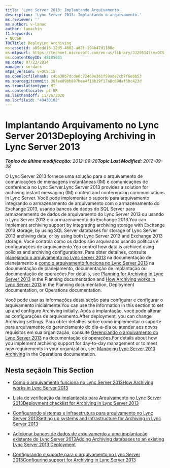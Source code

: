 ```yaml
---
title: 'Lync Server 2013: Implantando Arquivamento'
description: 'Lync Server 2013: Implantando o arquivamento.'
ms.reviewer: ''
ms.author: v-lanac
author: lanachin
f1.keywords:
- NOCSH
TOCTitle: Deploying Archiving
ms:assetid: a89edd16-12d5-4602-ad2f-194b47d1188e
ms:mtpsurl: https://technet.microsoft.com/en-us/library/JJ205147(v=OCS.15)
ms:contentKeyID: 48185031
ms.date: 07/23/2014
manager: serdars
mtps_version: v=OCS.15
ms.openlocfilehash: c4ba38b7dcde0c72469e361f59ade7cb7f6ebb53
ms.sourcegitcommit: 36fee89bb887bea4f18b19f17a8c69daf5bc423d
ms.translationtype: MT
ms.contentlocale: pt-BR
ms.lasthandoff: 11/26/2020
ms.locfileid: "49430102"
---
```

# <a name="deploying-archiving-in-lync-server-2013"></a><span data-ttu-id="903b7-103">Implantando Arquivamento no Lync Server 2013</span><span class="sxs-lookup"><span data-stu-id="903b7-103">Deploying Archiving in Lync Server 2013</span></span>

<div data-xmlns="http://www.w3.org/1999/xhtml">

<div class="topic" data-xmlns="http://www.w3.org/1999/xhtml" data-msxsl="urn:schemas-microsoft-com:xslt" data-cs="https://msdn.microsoft.com/">

<div data-asp="https://msdn2.microsoft.com/asp">



</div>

<div id="mainSection">

<div id="mainBody"><span data-ttu-id="903b7-104">

<span> </span></span><span class="sxs-lookup"><span data-stu-id="903b7-104">

<span> </span></span></span>

<span data-ttu-id="903b7-105">_**Tópico da última modificação:** 2012-09-28_</span><span class="sxs-lookup"><span data-stu-id="903b7-105">_**Topic Last Modified:** 2012-09-28_</span></span>

<span data-ttu-id="903b7-106">O Lync Server 2013 fornece uma solução para o arquivamento de comunicações de mensagens instantâneas (IM) e comunicações de conferência no Lync Server.</span><span class="sxs-lookup"><span data-stu-id="903b7-106">Lync Server 2013 provides a solution for archiving instant messaging (IM) content and conferencing communications in Lync Server.</span></span> <span data-ttu-id="903b7-107">Você pode implementar o suporte para arquivamento integrando o armazenamento de arquivamento com o armazenamento do Exchange 2013, usando bancos de dados do SQL Server para armazenamento de dados de arquivamento do Lync Server 2013 ou usando o Lync Server 2013 e o armazenamento do Exchange 2013.</span><span class="sxs-lookup"><span data-stu-id="903b7-107">You can implement archiving support by integrating archiving storage with Exchange 2013 storage, by using SQL Server databases for storage of Lync Server 2013 archiving data, or by using both Lync Server 2013 and Exchange 2013 storage.</span></span> <span data-ttu-id="903b7-108">Você controla como os dados são arquivados usando políticas e configurações de arquivamento.</span><span class="sxs-lookup"><span data-stu-id="903b7-108">You control how data is archived using policies and archiving configurations.</span></span> <span data-ttu-id="903b7-109">Para obter detalhes, consulte [planejando o arquivamento no Lync server 2013](lync-server-2013-planning-for-archiving.md) na documentação de planejamento e [como o arquivamento funciona no Lync Server 2013](lync-server-2013-how-archiving-works.md) na documentação de planejamento, documentação de implantação ou documentação de operações.</span><span class="sxs-lookup"><span data-stu-id="903b7-109">For details, see [Planning for Archiving in Lync Server 2013](lync-server-2013-planning-for-archiving.md) in the Planning documentation and [How Archiving works in Lync Server 2013](lync-server-2013-how-archiving-works.md) in the Planning documentation, Deployment documentation, or Operations documentation.</span></span>

<span data-ttu-id="903b7-110">Você pode usar as informações desta seção para configurar e configurar o arquivamento inicialmente.</span><span class="sxs-lookup"><span data-stu-id="903b7-110">You can use the information in this section to set up and configure Archiving initially.</span></span> <span data-ttu-id="903b7-111">Após a implantação, você pode alterar as configurações de arquivamento.</span><span class="sxs-lookup"><span data-stu-id="903b7-111">After deployment, you can change Archiving settings.</span></span> <span data-ttu-id="903b7-112">Para obter detalhes sobre como implementar o suporte para arquivamento do gerenciamento do dia-a-dia ou atender aos novos requisitos em sua organização, consulte [Gerenciando o arquivamento do Lync Server 2013](lync-server-2013-managing-archiving.md) na documentação de operações.</span><span class="sxs-lookup"><span data-stu-id="903b7-112">For details about how you implement archiving support for day-to-day management or to meet new requirements in your organization, see [Managing Lync Server 2013 Archiving](lync-server-2013-managing-archiving.md) in the Operations documentation.</span></span>

<div>

## <a name="in-this-section"></a><span data-ttu-id="903b7-113">Nesta seção</span><span class="sxs-lookup"><span data-stu-id="903b7-113">In This Section</span></span>

  - [<span data-ttu-id="903b7-114">Como o arquivamento funciona no Lync Server 2013</span><span class="sxs-lookup"><span data-stu-id="903b7-114">How Archiving works in Lync Server 2013</span></span>](lync-server-2013-how-archiving-works.md)

  - [<span data-ttu-id="903b7-115">Lista de verificação da implantação para Arquivamento no Lync Server 2013</span><span class="sxs-lookup"><span data-stu-id="903b7-115">Deployment checklist for Archiving in Lync Server 2013</span></span>](lync-server-2013-deployment-checklist-for-archiving.md)

  - [<span data-ttu-id="903b7-116">Configurando sistemas e infraestrutura para arquivamento no Lync Server 2013</span><span class="sxs-lookup"><span data-stu-id="903b7-116">Setting up systems and infrastructure for Archiving in Lync Server 2013</span></span>](lync-server-2013-setting-up-systems-and-infrastructure-for-archiving.md)

  - [<span data-ttu-id="903b7-117">Adicionar bancos de dados de arquivamento a uma implantação existente do Lync Server 2013</span><span class="sxs-lookup"><span data-stu-id="903b7-117">Adding Archiving databases to an existing Lync Server 2013 Deployment</span></span>](lync-server-2013-adding-archiving-databases-to-an-existing-lync-server-2013-deployment.md)

  - [<span data-ttu-id="903b7-118">Configurando o suporte para o arquivamento no Lync Server 2013</span><span class="sxs-lookup"><span data-stu-id="903b7-118">Configuring support for Archiving in Lync Server 2013</span></span>](lync-server-2013-configuring-support-for-archiving.md)

<span data-ttu-id="903b7-119"></div>

</div>

<span> </span>

</div>

</div>

</span><span class="sxs-lookup"><span data-stu-id="903b7-119"></div>

</div>

<span> </span>

</div>

</div>

</span></span></div>

